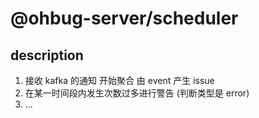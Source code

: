 # @ohbug-server/scheduler

## description

1. 接收 kafka 的通知 开始聚合 由 event 产生 issue
2. 在某一时间段内发生次数过多进行警告 (判断类型是 error)
3. ... 

